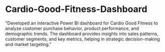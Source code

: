 # Cardio-Good-Fitness-Dashboard
"Developed an interactive Power BI dashboard for Cardio Good Fitness to analyze customer purchase behavior, product performance, and demographic trends. The dashboard provides insights into sales patterns, customer segments, and key metrics, helping in strategic decision-making and market targeting."
